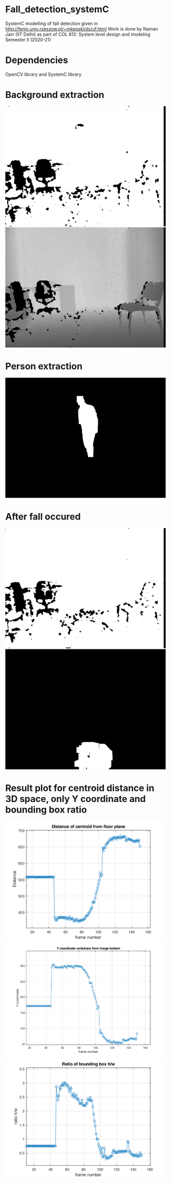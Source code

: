 # Fall_detection_systemC
SystemC modelling of fall detection given in http://fenix.univ.rzeszow.pl/~mkepski/ds/uf.html
Work is done by Naman Jain (IIT Delhi) as part of COL 812: System level design and modeling Semester II (2020-21)

# Dependencies
OpenCV library and SystemC library

# Background extraction
![](Output_figs/fall-05-cam0-d-048.png)
![](Output_figs/Back48.png)

# Person extraction
![](Output_figs/person47.png)
# After fall occured
![](Output_figs/fall-01-cam0-d-132.png)
![](Output_figs/person131.png)

# Result plot for centroid distance in 3D space, only Y coordinate and bounding box ratio
![](Output_figs/plotdist.png)
![](Output_figs/plotY.png)
![](Output_figs/plotbox.png)
